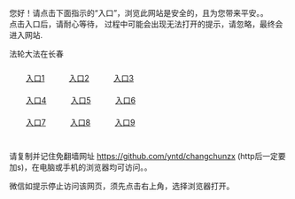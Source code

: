 您好！请点击下面指示的“入口”，浏览此网站是安全的，且为您带来平安。。 <br/>
点击入口后，请耐心等待， 过程中可能会出现无法打开的提示，请忽略，最终会进入网站. </br>

法轮大法在长春<br/>
<div style="padding:10px"><a style="margin:20px" target="_blank" href="https://dge2e0mhg3dpk.cloudfront.net/2Qpsp?tbhmhkry" id="ccLink1" rel="nofollow">入口1</a> <a target="_blank" style="margin:20px" href="https://d3mgq0xylqjd0r.cloudfront.net/2Qpsp?doakc" id="ccLink2" rel="nofollow">入口2</a> <a style="margin:20px" target="_blank" href="https://d23dgtqoi8zr37.cloudfront.net/2Qpsp?uagnbl" id="ccLink3" rel="nofollow">入口3</a></div>

<div style="padding:10px" ><a style="margin:20px" target="_blank" href="https://dge2e0mhg3dpk.cloudfront.net/2Qpsp?tbhmhkry" id="ccLink4" rel="nofollow">入口4</a> <a style="margin:20px" href="https://d3mgq0xylqjd0r.cloudfront.net/2Qpsp?doakc" target="_blank" id="ccLink5" rel="nofollow">入口5</a> <a style="margin:20px" href="https://d23dgtqoi8zr37.cloudfront.net/2Qpsp?uagnbl" target="_blank" id="ccLink6" rel="nofollow">入口6</a></div>

<div style="padding:10px"><a style="margin:20px" target="_blank" href="https://dge2e0mhg3dpk.cloudfront.net/2Qpsp?tbhmhkry" id="ccLink7" rel="nofollow">入口7</a> <a style="margin:20px" href="https://d3mgq0xylqjd0r.cloudfront.net/2Qpsp?doakc" target="_blank" id="ccLink8" rel="nofollow">入口8</a> <a style="margin:20px" target="_blank" href="https://d23dgtqoi8zr37.cloudfront.net/2Qpsp?uagnbl" id="ccLink9" rel="nofollow">入口9</a></div>

<br/>



请复制并记住免翻墙网址 https://github.com/yntd/changchunzx (http后一定要加s)，在电脑或手机的浏览器均可访问。。<br/>

微信如提示停止访问该网页，须先点击右上角，选择浏览器打开。
